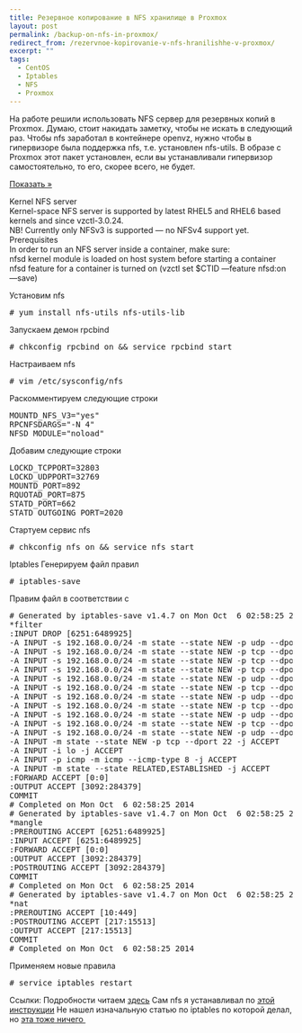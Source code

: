 ```yaml
---
title: Резервное копирование в NFS хранилище в Proxmox
layout: post
permalink: /backup-on-nfs-in-proxmox/
redirect_from: /rezervnoe-kopirovanie-v-nfs-hranilishhe-v-proxmox/
excerpt: ""
tags:
  - CentOS
  - Iptables
  - NFS
  - Proxmox
---
```

На работе решили использовать NFS сервер для резервных копий в Рroxmox. Думаю, стоит накидать заметку, чтобы не искать в следующий раз.
Чтобы nfs заработал в контейнере openvz, нужно чтобы в гипервизоре была поддержка nfs, т.е. установлен nfs-utils. В образе с Proxmox этот пакет установлен, если вы устанавливали гипервизор самостоятельно, то его, скорее всего, не будет.

<a class='spoiler-tgl' href='https://doam.ru/rezervnoe-kopirovanie-v-nfs-hranilishhe-v-proxmox/#SID975_1_tgl' id='SID975_1_tgl' rev='blind||Показать »||Скрыть «||300'>Показать »</a>

<div id='SID975_1' class='spoiler-body'>
  <p>
    Kernel NFS server<br /> Kernel-space NFS server is supported by latest RHEL5 and RHEL6 based kernels and since vzctl-3.0.24.<br /> NB! Currently only NFSv3 is supported &#8212; no NFSv4 support yet.<br /> Prerequisites<br /> In order to run an NFS server inside a container, make sure:<br /> nfsd kernel module is loaded on host system before starting a container<br /> nfsd feature for a container is turned on (vzctl set $CTID &#8212;feature nfsd:on &#8212;save)
  </p>
</div>

Установим nfs

<pre># yum install nfs-utils nfs-utils-lib</pre>

Запускаем демон rpcbind

<pre># chkconfig rpcbind on && service rpcbind start</pre>

Настраиваем nfs

<pre># vim /etc/sysconfig/nfs</pre>

Раскомментируем следующие строки

<pre>MOUNTD_NFS_V3="yes"
RPCNFSDARGS="-N 4"
NFSD_MODULE="noload"
</pre>

Добавим следующие строки

<pre>LOCKD_TCPPORT=32803
LOCKD_UDPPORT=32769
MOUNTD_PORT=892
RQUOTAD_PORT=875
STATD_PORT=662
STATD_OUTGOING_PORT=2020
</pre>

Стартуем сервис nfs

<pre># chkconfig nfs on && service nfs start
</pre>

Iptables
Генерируем файл правил

<pre># iptables-save
</pre>

Правим файл в соответствии с

<pre># Generated by iptables-save v1.4.7 on Mon Oct  6 02:58:25 2014
*filter
:INPUT DROP [6251:6489925]
-A INPUT -s 192.168.0.0/24 -m state --state NEW -p udp --dport 111 -j ACCEPT
-A INPUT -s 192.168.0.0/24 -m state --state NEW -p tcp --dport 111 -j ACCEPT
-A INPUT -s 192.168.0.0/24 -m state --state NEW -p tcp --dport 2049 -j ACCEPT
-A INPUT -s 192.168.0.0/24 -m state --state NEW -p tcp --dport 32803 -j ACCEPT
-A INPUT -s 192.168.0.0/24 -m state --state NEW -p udp --dport 32769 -j ACCEPT
-A INPUT -s 192.168.0.0/24 -m state --state NEW -p tcp --dport 892 -j ACCEPT
-A INPUT -s 192.168.0.0/24 -m state --state NEW -p udp --dport 892 -j ACCEPT
-A INPUT -s 192.168.0.0/24 -m state --state NEW -p tcp --dport 875 -j ACCEPT
-A INPUT -s 192.168.0.0/24 -m state --state NEW -p udp --dport 875 -j ACCEPT
-A INPUT -s 192.168.0.0/24 -m state --state NEW -p tcp --dport 662 -j ACCEPT
-A INPUT -s 192.168.0.0/24 -m state --state NEW -p udp --dport 662 -j ACCEPT
-A INPUT -m state --state NEW -p tcp --dport 22 -j ACCEPT
-A INPUT -i lo -j ACCEPT
-A INPUT -p icmp -m icmp --icmp-type 8 -j ACCEPT
-A INPUT -m state --state RELATED,ESTABLISHED -j ACCEPT
:FORWARD ACCEPT [0:0]
:OUTPUT ACCEPT [3092:284379]
COMMIT
# Completed on Mon Oct  6 02:58:25 2014
# Generated by iptables-save v1.4.7 on Mon Oct  6 02:58:25 2014
*mangle
:PREROUTING ACCEPT [6251:6489925]
:INPUT ACCEPT [6251:6489925]
:FORWARD ACCEPT [0:0]
:OUTPUT ACCEPT [3092:284379]
:POSTROUTING ACCEPT [3092:284379]
COMMIT
# Completed on Mon Oct  6 02:58:25 2014
# Generated by iptables-save v1.4.7 on Mon Oct  6 02:58:25 2014
*nat
:PREROUTING ACCEPT [10:449]
:POSTROUTING ACCEPT [217:15513]
:OUTPUT ACCEPT [217:15513]
COMMIT
# Completed on Mon Oct  6 02:58:25 2014
</pre>

Применяем новые правила

<pre># service iptables restart
</pre>

Ссылки:
Подробности читаем <a href="http://openvz.org/NFS_server_inside_container" target="_blank">здесь</a>
Сам nfs я устанавливал по <a href="https://www.digitalocean.com/community/tutorials/how-to-set-up-an-nfs-mount-on-centos-6" target="_blank">этой инструкции</a>
Не нашел изначальную статью по iptables по которой делал, но <a href="http://mcdee.com.au/tutorial-configure-iptables-for-nfs-server-on-centos-6/" target="_blank">эта тоже ничего </a>
